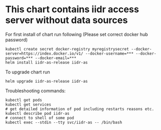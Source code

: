 # This chart contains iidr access server without data sources

For first install of chart run following
(Please set correct docker hub password)
```shell
kubectl create secret docker-registry myregistrysecret --docker-server=https://index.docker.io/v1/ --docker-username=*** --docker-password=*** --docker-email=***
helm install iidr-as-release iidr-as
```

To upgrade chart run
```shell
helm upgrade iidr-as-release iidr-as
```

Troubleshooting commands:
```shell
kubectl get pods
kubectl get services
# get detailed information of pod including restarts reasons etc.
kubectl describe pod iidr-as
# connect to shell of some pod
kubectl exec --stdin --tty svc/iidr-as -- /bin/bash
```
